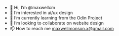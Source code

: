 - 👋 Hi, I’m @maxwellcm
- 👀 I’m interested in ui/ux design
- 🌱 I’m currently learning from the Odin Project
- 💞️ I’m looking to collaborate on website design
- 📫 How to reach me maxwellmonson.x@gmail.com

<!---
maxwellcm/maxwellcm is a ✨ special ✨ repository because its `README.md` (this file) appears on your GitHub profile.
You can click the Preview link to take a look at your changes.
--->
